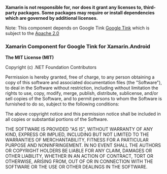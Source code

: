 **Xamarin is not responsible for, nor does it grant any licenses to, third-party packages. Some packages may require or install dependencies which are governed by additional licenses.**

Note: This component depends on Google Tink [Google Tink](https://github.com/google/tink) which is subject to the [Apache 2.0](https://github.com/ReactiveX/RxJava/blob/2.x/LICENSE)

### Xamarin Component for Google Tink for Xamarin.Android

**The MIT License (MIT)**

Copyright (c) .NET Foundation Contributors

Permission is hereby granted, free of charge, to any person obtaining a copy of this software and associated documentation files (the "Software"), to deal in the Software without restriction, including without limitation the rights to use, copy, modify, merge, publish, distribute, sublicense, and/or sell copies of the Software, and to permit persons to whom the Software is furnished to do so, subject to the following conditions:

The above copyright notice and this permission notice shall be included in all copies or substantial portions of the Software.

THE SOFTWARE IS PROVIDED "AS IS", WITHOUT WARRANTY OF ANY KIND, EXPRESS OR IMPLIED, INCLUDING BUT NOT LIMITED TO THE WARRANTIES OF MERCHANTABILITY, FITNESS FOR A PARTICULAR PURPOSE AND NONINFRINGEMENT. IN NO EVENT SHALL THE AUTHORS OR COPYRIGHT HOLDERS BE LIABLE FOR ANY CLAIM, DAMAGES OR OTHER LIABILITY, WHETHER IN AN ACTION OF CONTRACT, TORT OR OTHERWISE, ARISING FROM, OUT OF OR IN CONNECTION WITH THE SOFTWARE OR THE USE OR OTHER DEALINGS IN THE SOFTWARE.
